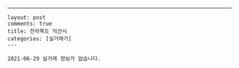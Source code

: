 ---
    layout: post
    comments: true
    title: 전라북도 익산시
    categories: [실거래가]
    ---

    2021-06-29 실거래 정보가 없습니다.

    